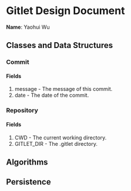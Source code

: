 # Gitlet Design Document

**Name**: Yaohui Wu

## Classes and Data Structures

### Commit

#### Fields

1. message - The message of this commit.
2. date - The date of the commit.


### Repository

#### Fields

1. CWD - The current working directory.
2. GITLET_DIR - The .gitlet directory.


## Algorithms

## Persistence

